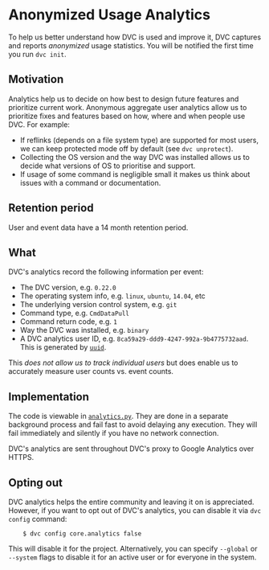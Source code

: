 # Anonymized Usage Analytics

To help us better understand how DVC is used and improve it, DVC captures and
reports _anonymized_ usage statistics. You will be notified the first time you
run `dvc init`.

## Motivation

Analytics help us to decide on how best to design future features and prioritize
current work. Anonymous aggregate user analytics allow us to prioritize fixes
and features based on how, where and when people use DVC. For example:

- If reflinks (depends on a file system type) are supported for most users,
  we can keep protected mode off by default (see `dvc unprotect`).
- Collecting the OS version and the way DVC was installed allows us to decide
  what versions of OS to prioritise and support.
- If usage of some command is negligible small it makes us think about issues
  with a command or documentation.

## Retention period

User and event data have a 14 month retention period.

## What

DVC's analytics record the following information per event:

- The DVC version, e.g. `0.22.0`
- The operating system info, e.g. `linux`, `ubuntu`, `14.04`, etc
- The underlying version control system, e.g. `git`
- Command type, e.g. `CmdDataPull`
- Command return code, e.g. `1`
- Way the DVC was installed, e.g. `binary`
- A DVC analytics user ID, e.g. `8ca59a29-ddd9-4247-992a-9b4775732aad`.
  This is generated by [`uuid`](https://docs.python.org/3/library/uuid.html).

This _does not allow us to track individual users_ but does enable us to
accurately measure user counts vs. event counts.

## Implementation

The code is viewable in
[`analytics.py`](https://github.com/iterative/dvc/blob/master/dvc/analytics.py).
They are done in a separate background process and fail fast to avoid delaying
any execution. They will fail immediately and silently if you have no network
connection.

DVC's analytics are sent throughout DVC's proxy to Google Analytics over HTTPS.

## Opting out

DVC analytics helps the entire community and leaving it on is appreciated.
However, if you want to opt out of DVC's analytics, you can disable it via `dvc config` command:

```dvc
    $ dvc config core.analytics false
```

This will disable it for the project. Alternatively, you can specify `--global`
or `--system` flags to disable it for an active user or for everyone in the
system.
